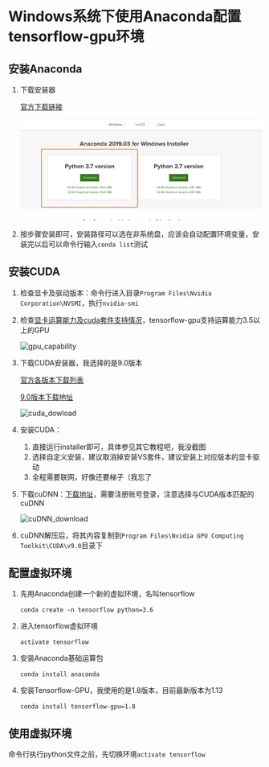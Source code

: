 # Windows系统下使用Anaconda配置tensorflow-gpu环境

## 安装Anaconda

1. 下载安装器

   [官方下载链接](https://www.anaconda.com/distribution/#download-section)

   ![anaconda_download](img/anaconda_download.png)

2. 按步骤安装即可，安装路径可以选在非系统盘，应该会自动配置环境变量，安装完以后可以命令行输入`conda list`测试

## 安装CUDA

1. 检查显卡及驱动版本：命令行进入目录`Program Files\Nvidia Corporation\NVSMI`，执行`nvidia-smi`

2. 检查[显卡运算能力及cuda套件支持情况](https://developer.nvidia.com/cuda-gpus)，tensorflow-gpu支持运算能力3.5以上的GPU

   ![gpu_capability](/Users/liuyuehan/Documents/GitHub/DCGAN_SignPicture/ZXY_Example/img/gpu_capability.png)

3. 下载CUDA安装器，我选择的是9.0版本

   [官方各版本下载列表](https://developer.nvidia.com/cuda-toolkit-archive)

   [9.0版本下载地址](https://developer.nvidia.com/cuda-90-download-archive?target_os=Windows&target_arch=x86_64&target_version=10&target_type=exenetwork)

   ![cuda_dowload](/Users/liuyuehan/Documents/GitHub/DCGAN_SignPicture/ZXY_Example/img/cuda_dowload.png)

4. 安装CUDA：

   1. 直接运行installer即可，具体参见其它教程吧，我没截图
   2. 选择自定义安装，建议取消掉安装VS套件，建议安装上对应版本的显卡驱动
   3. 全程需要联网，好像还要梯子（我忘了

5. 下载cuDNN：[下载地址](https://developer.nvidia.com/rdp/cudnn-download)，需要注册账号登录，注意选择与CUDA版本匹配的cuDNN

   ![cuDNN_download](/Users/liuyuehan/Documents/GitHub/DCGAN_SignPicture/ZXY_Example/img/cuDNN_download.png)

6. cuDNN解压后，将其内容复制到`Program Files\Nvidia GPU Computing Toolkit\CUDA\v9.0`目录下

## 配置虚拟环境

1. 先用Anaconda创建一个新的虚拟环境，名叫tensorflow

   ```
   conda create -n tensorflow python=3.6
   ```

2. 进入tensorflow虚拟环境

   ```
   activate tensorflow
   ```

3. 安装Anaconda基础运算包

   ```
   conda install anaconda
   ```

4. 安装Tensorflow-GPU，我使用的是1.8版本，目前最新版本为1.13

   ```
   conda install tensorflow-gpu=1.8
   ```

## 使用虚拟环境

命令行执行python文件之前，先切换环境`activate tensorflow`

